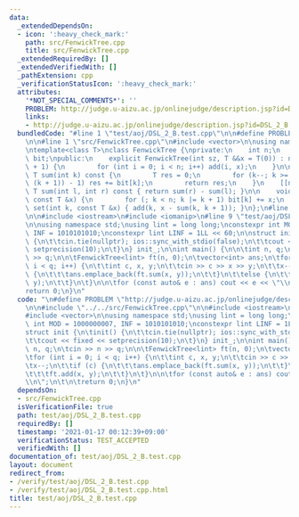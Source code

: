 ```yaml
---
data:
  _extendedDependsOn:
  - icon: ':heavy_check_mark:'
    path: src/FenwickTree.cpp
    title: src/FenwickTree.cpp
  _extendedRequiredBy: []
  _extendedVerifiedWith: []
  _pathExtension: cpp
  _verificationStatusIcon: ':heavy_check_mark:'
  attributes:
    '*NOT_SPECIAL_COMMENTS*': ''
    PROBLEM: http://judge.u-aizu.ac.jp/onlinejudge/description.jsp?id=DSL_2_B
    links:
    - http://judge.u-aizu.ac.jp/onlinejudge/description.jsp?id=DSL_2_B
  bundledCode: "#line 1 \"test/aoj/DSL_2_B.test.cpp\"\n\n#define PROBLEM \"http://judge.u-aizu.ac.jp/onlinejudge/description.jsp?id=DSL_2_B\"\
    \n\n#line 1 \"src/FenwickTree.cpp\"\n#include <vector>\n\nusing namespace std;\n\
    \ntemplate<class T>\nclass FenwickTree {\nprivate:\n    int n;\n    vector<T>\
    \ bit;\npublic:\n    explicit FenwickTree(int sz, T &&x = T(0)) : n(sz), bit(n\
    \ + 1) {\n        for (int i = 0; i < n; i++) add(i, x);\n    }\n\n    [[nodiscard]]\
    \ T sum(int k) const {\n        T res = 0;\n        for (k--; k >= 0; k = (k &\
    \ (k + 1)) - 1) res += bit[k];\n        return res;\n    }\n    [[nodiscard]]\
    \ T sum(int l, int r) const { return sum(r) - sum(l); }\n\n    void add(int k,\
    \ const T &x) {\n        for (; k < n; k |= k + 1) bit[k] += x;\n    }\n    void\
    \ set(int k, const T &x) { add(k, x - sum(k, k + 1)); }\n};\n#line 5 \"test/aoj/DSL_2_B.test.cpp\"\
    \n\n#include <iostream>\n#include <iomanip>\n#line 9 \"test/aoj/DSL_2_B.test.cpp\"\
    \n\nusing namespace std;\nusing lint = long long;\nconstexpr int MOD = 1000000007,\
    \ INF = 1010101010;\nconstexpr lint LINF = 1LL << 60;\n\nstruct init {\n\tinit()\
    \ {\n\t\tcin.tie(nullptr); ios::sync_with_stdio(false);\n\t\tcout << fixed <<\
    \ setprecision(10);\n\t}\n} init_;\n\nint main() {\n\n\tint n, q;\n\tcin >> n\
    \ >> q;\n\n\tFenwickTree<lint> ft(n, 0);\n\tvector<int> ans;\n\tfor (int i = 0;\
    \ i < q; i++) {\n\t\tint c, x, y;\n\t\tcin >> c >> x >> y;\n\t\tx--;\n\t\tif (c)\
    \ {\n\t\t\tans.emplace_back(ft.sum(x, y));\n\t\t}\n\t\telse {\n\t\t\tft.add(x,\
    \ y);\n\t\t}\n\t}\n\n\tfor (const auto& e : ans) cout << e << \"\\n\";\n\t\n\t\
    return 0;\n}\n"
  code: "\n#define PROBLEM \"http://judge.u-aizu.ac.jp/onlinejudge/description.jsp?id=DSL_2_B\"\
    \n\n#include \"../../src/FenwickTree.cpp\"\n\n#include <iostream>\n#include <iomanip>\n\
    #include <vector>\n\nusing namespace std;\nusing lint = long long;\nconstexpr\
    \ int MOD = 1000000007, INF = 1010101010;\nconstexpr lint LINF = 1LL << 60;\n\n\
    struct init {\n\tinit() {\n\t\tcin.tie(nullptr); ios::sync_with_stdio(false);\n\
    \t\tcout << fixed << setprecision(10);\n\t}\n} init_;\n\nint main() {\n\n\tint\
    \ n, q;\n\tcin >> n >> q;\n\n\tFenwickTree<lint> ft(n, 0);\n\tvector<int> ans;\n\
    \tfor (int i = 0; i < q; i++) {\n\t\tint c, x, y;\n\t\tcin >> c >> x >> y;\n\t\
    \tx--;\n\t\tif (c) {\n\t\t\tans.emplace_back(ft.sum(x, y));\n\t\t}\n\t\telse {\n\
    \t\t\tft.add(x, y);\n\t\t}\n\t}\n\n\tfor (const auto& e : ans) cout << e << \"\
    \\n\";\n\t\n\treturn 0;\n}\n"
  dependsOn:
  - src/FenwickTree.cpp
  isVerificationFile: true
  path: test/aoj/DSL_2_B.test.cpp
  requiredBy: []
  timestamp: '2021-01-17 00:12:39+09:00'
  verificationStatus: TEST_ACCEPTED
  verifiedWith: []
documentation_of: test/aoj/DSL_2_B.test.cpp
layout: document
redirect_from:
- /verify/test/aoj/DSL_2_B.test.cpp
- /verify/test/aoj/DSL_2_B.test.cpp.html
title: test/aoj/DSL_2_B.test.cpp
---
```


